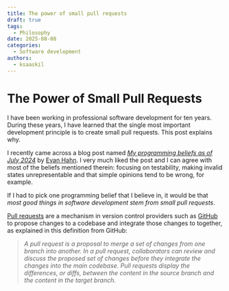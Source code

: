```yaml
---
title: The power of small pull requests
draft: true
tags:
  - Philosophy
date: 2025-08-08
categories:
  - Software development
authors:
  - ksaaskil
---
```


# The Power of Small Pull Requests

I have been working in professional software development for ten years. During these years, I have learned that the single most important development principle is to create small pull requests. This post explains why.

<!-- more -->

I recently came across a blog post named [_My programming beliefs as of July 2024_](https://evanhahn.com/programming-beliefs-as-of-july-2024/) by [Evan Hahn](https://evanhahn.com/). I very much liked the post and I can agree with most of the beliefs mentioned therein: focusing on testability, making invalid states unrepresentable and that simple opinions tend to be wrong, for example.

If I had to pick one programming belief that I believe in, it would be that _most good things in software development stem from small pull requests_.

[Pull requests](https://docs.github.com/en/pull-requests/collaborating-with-pull-requests/proposing-changes-to-your-work-with-pull-requests/about-pull-requests) are a mechanism in version control providers such as [GitHub](https://github.com/) to propose changes to a codebase and integrate those changes to together, as explained in this definition from GitHub:

> _A pull request is a proposal to merge a set of changes from one branch into another. In a pull request, collaborators can review and discuss the proposed set of changes before they integrate the changes into the main codebase. Pull requests display the differences, or diffs, between the content in the source branch and the content in the target branch._
